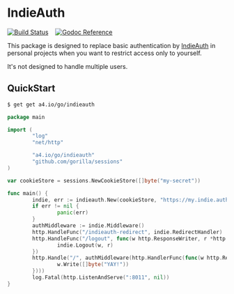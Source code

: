 # IndieAuth

[![Build Status](https://travis-ci.org/tsileo/indieauth.svg?branch=master)](https://travis-ci.org/tsileo/indieauth)
&nbsp; &nbsp;[![Godoc Reference](https://godoc.org/a4.io/indieauth?status.svg)](https://godoc.org/a4.io/indieauth)

This package is designed to replace basic authentication by [IndieAuth](https://www.w3.org/TR/indieauth/) in personal projects 
when you want to restrict access only to yourself.

It's not designed to handle multiple users.

## QuickStart

```bash
$ get get a4.io/go/indieauth
```

```go
package main

import (
        "log"
        "net/http"

        "a4.io/go/indieauth"
        "github.com/gorilla/sessions"
)

var cookieStore = sessions.NewCookieStore([]byte("my-secret"))

func main() {
        indie, err := indieauth.New(cookieStore, "https://my.indie.auth.domain", "https://my.app.id")
        if err != nil {
                panic(err)
        }
        authMiddleware := indie.Middleware()
        http.HandleFunc("/indieauth-redirect", indie.RedirectHandler)
        http.HandleFunc("/logout", func(w http.ResponseWriter, r *http.Request) {
                indie.Logout(w, r)
        })
        http.Handle("/", authMiddleware(http.HandlerFunc(func(w http.ResponseWriter, r *http.Request) {
                w.Write([]byte("YAY!"))
        })))
        log.Fatal(http.ListenAndServe(":8011", nil))
}
```
